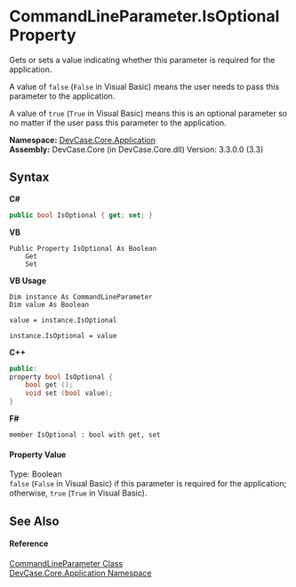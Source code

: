 # CommandLineParameter.IsOptional Property 
 

Gets or sets a value indicating whether this parameter is required for the application. 

 A value of `false` (`False` in Visual Basic) means the user needs to pass this parameter to the application. 

 A value of `true` (`True` in Visual Basic) means this is an optional parameter so no matter if the user pass this parameter to the application.

**Namespace:**&nbsp;<a href="N_DevCase_Core_Application">DevCase.Core.Application</a><br />**Assembly:**&nbsp;DevCase.Core (in DevCase.Core.dll) Version: 3.3.0.0 (3.3)

## Syntax

**C#**<br />
``` C#
public bool IsOptional { get; set; }
```

**VB**<br />
``` VB
Public Property IsOptional As Boolean
	Get
	Set
```

**VB Usage**<br />
``` VB Usage
Dim instance As CommandLineParameter
Dim value As Boolean

value = instance.IsOptional

instance.IsOptional = value
```

**C++**<br />
``` C++
public:
property bool IsOptional {
	bool get ();
	void set (bool value);
}
```

**F#**<br />
``` F#
member IsOptional : bool with get, set

```


#### Property Value
Type: Boolean<br />`false` (`False` in Visual Basic) if this parameter is required for the application; otherwise, `true` (`True` in Visual Basic).

## See Also


#### Reference
<a href="T_DevCase_Core_Application_CommandLineParameter">CommandLineParameter Class</a><br /><a href="N_DevCase_Core_Application">DevCase.Core.Application Namespace</a><br />